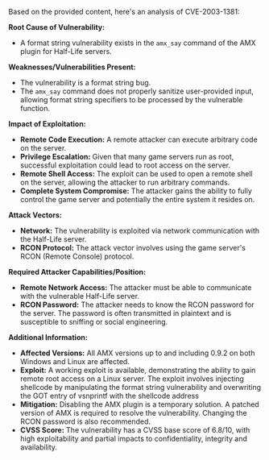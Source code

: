Based on the provided content, here's an analysis of CVE-2003-1381:

**Root Cause of Vulnerability:**
- A format string vulnerability exists in the `amx_say` command of the AMX plugin for Half-Life servers.

**Weaknesses/Vulnerabilities Present:**
- The vulnerability is a format string bug.
- The `amx_say` command does not properly sanitize user-provided input, allowing format string specifiers to be processed by the vulnerable function.

**Impact of Exploitation:**
- **Remote Code Execution:** A remote attacker can execute arbitrary code on the server.
- **Privilege Escalation:** Given that many game servers run as root, successful exploitation could lead to root access on the server.
- **Remote Shell Access:** The exploit can be used to open a remote shell on the server, allowing the attacker to run arbitrary commands.
- **Complete System Compromise:**  The attacker gains the ability to fully control the game server and potentially the entire system it resides on.

**Attack Vectors:**
- **Network:** The vulnerability is exploited via network communication with the Half-Life server.
- **RCON Protocol:**  The attack vector involves using the game server's RCON (Remote Console) protocol.

**Required Attacker Capabilities/Position:**
- **Remote Network Access:** The attacker must be able to communicate with the vulnerable Half-Life server.
- **RCON Password:** The attacker needs to know the RCON password for the server. The password is often transmitted in plaintext and is susceptible to sniffing or social engineering.

**Additional Information:**
- **Affected Versions:** All AMX versions up to and including 0.9.2 on both Windows and Linux are affected.
- **Exploit:** A working exploit is available, demonstrating the ability to gain remote root access on a Linux server. The exploit involves injecting shellcode by manipulating the format string vulnerability and overwriting the GOT entry of vsnprintf with the shellcode address
- **Mitigation:** Disabling the AMX plugin is a temporary solution. A patched version of AMX is required to resolve the vulnerability. Changing the RCON password is also recommended.
- **CVSS Score:** The vulnerability has a CVSS base score of 6.8/10, with high exploitability and partial impacts to confidentiality, integrity and availability.